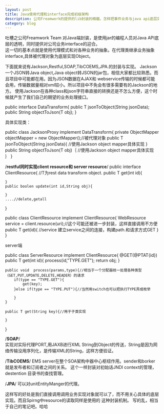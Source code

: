 ```yaml
---
layout: post
title: Java使用代理和interface完成初级架构
description: 公司Freamwork的提供的lib封装的精髓，怎样把事件业务与java api底层实现相关联。
category: blog
---
```


吐槽之公司Freamwork Team 对Java端封装，是使用jar的编程人员对Java API底层的透明，同时提供对公司业务interface的迎合。<br/>
这一切的基本点就是使用代理模式和对各种业务的抽象。在代理类继承业务抽象interface,具体被代理对象为底层实现Object。

下面就来说有Jackson,Restful,SOAP,TibCOEMS,JPA.的封装与实现。
Jackson一个JSON转Java object,Java object转JSON的jar包，相信大家都比较熟悉。而且项目中可能都在用。因为JSON数据在AJAX和
webservice传输的时候都可能会用，传输数据量相对xml较小。所以项目中不免会有很多需要有的Jackson的地方。
使用Jackson在各种class和json字符串直接的转换还是不怎么方便，这个时候就产生了我们自己的期望的业务处理接口。

public interface DataTransform<T>{
	public T jsonToObject(String jsonData);
    public String objectToJson(T obj);
}

具体实现类：

public class  JacksonProxy<T> implement DataTransform<T>{
    private ObjectMapper objectMapper = new ObjectMapper();//被代理对象
    public T jsonToObject(String jsonData){
       //使用Jackson object mapper具体实现
    }
    public String objectToJson(T obj)｛
       //使用Jackson object mapper具体实现
    ｝
}


/**restful同时实现client resource和 server resource**/ 
public interface ClientResource<T>{ //T为rest data transform object.
	public T get(int id){

    }
    public boolen update(int id,String obj){

    }
    ....//delete,getall
}

public   class ClientResource implement ClientResource<T>{
	WebResource service = client.resource(uri);//这个可能还被进一步封装，这样直接调用不方便
    public T get(id){
      //service 建立service之间的连接，构建path.和请求方式GET
    }
}

server端

public   class ServerResource implement ClientResource<T>{
	@GET(@PTAT{id})
    public T get(int id){
      process(id,"TYPE.GET");
      return obj;
    }
   
    public void  process(params,type){//相当于一个分配器统一处理各种类型（GET,PUT,UPDATE,DELETE,HEADER）的请求
        if(type == "TYPE.GET"){
        	get(key);
        }else if(type == "TYPE.PUT"){//当然用switch也可以把执行TYPE弄成枚举

        }
    }
    
    public T get(String key){//用于子类实现

    }
}


/**SOAP**/  
实现对实际代理PORT,用JAXB进行XML String到Object的传送，String是因为网络传输没用序列化，是传输XML的String，这样方便验证。

/**TibCOEMS**/
EMS server在整个SOA架构中器中心枢纽作用。sender和borker就是发布者和订阅者之间的关系。
这个一样封装对初始话JNDI context的管理，destention 目录书的查找管理。

/**JPA**/
可以对unitEntityManger的代理。


这样写的好处是我们直接调用调用业务实现对象就可以了，而不用关心具体的底层实现。而且Spirng中resource的读取同样是使用的
这种封装机制。
写的乱，相当于自己的笔记吧。哈哈